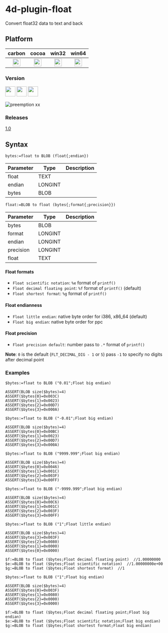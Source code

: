# 4d-plugin-float
Convert float32 data to text and back

## Platform

| carbon | cocoa | win32 | win64 |
|:------:|:-----:|:---------:|:---------:|
|<img src="https://cloud.githubusercontent.com/assets/1725068/22371562/1b091f0a-e4db-11e6-8458-8653954a7cce.png" width="24" height="24" />|<img src="https://cloud.githubusercontent.com/assets/1725068/22371562/1b091f0a-e4db-11e6-8458-8653954a7cce.png" width="24" height="24" />|<img src="https://cloud.githubusercontent.com/assets/1725068/22371562/1b091f0a-e4db-11e6-8458-8653954a7cce.png" width="24" height="24" />|<img src="https://cloud.githubusercontent.com/assets/1725068/22371562/1b091f0a-e4db-11e6-8458-8653954a7cce.png" width="24" height="24" />|

### Version

<img src="https://cloud.githubusercontent.com/assets/1725068/18940649/21945000-8645-11e6-86ed-4a0f800e5a73.png" width="32" height="32" /> <img src="https://cloud.githubusercontent.com/assets/1725068/18940648/2192ddba-8645-11e6-864d-6d5692d55717.png" width="32" height="32" /> <img src="https://user-images.githubusercontent.com/1725068/41266195-ddf767b2-6e30-11e8-9d6b-2adf6a9f57a5.png" width="32" height="32" />

![preemption xx](https://user-images.githubusercontent.com/1725068/41327179-4e839948-6efd-11e8-982b-a670d511e04f.png)

### Releases

[1.0](https://github.com/miyako/4d-plugin-float/releases/tag/1.0)

## Syntax

```
bytes:=float to BLOB (float{;endian})
```

Parameter|Type|Description
------------|------------|----
float|TEXT|
endian|LONGINT|
bytes|BLOB|

```
float:=BLOB to float (bytes{;format{;precision}})
```

Parameter|Type|Description
------------|------------|----
bytes|BLOB|
format|LONGINT|
endian|LONGINT|
precision|LONGINT|
float|TEXT|

#### Float formats

* ``Float scientific notation``: ``%e`` format of ``printf()``  
* ``Float decimal floating point``: ``%f`` format of ``printf()`` (default)  
* ``Float shortest format``: ``%g`` format of ``printf()``  

#### Float endianness

* ``Float little endian``: native byte order for i386, x86_64 (default)
* ``Float big endian``: native byte order for ppc    

#### Float precision

* ``Float precision default``: number pass to ``.*`` format of ``printf()``  

**Note**: ``0`` is the default (``FLT_DECIMAL_DIG - 1`` or ``5``) pass ``-1`` to specify no digits after decimal point

### Examples

```
$bytes:=float to BLOB ("0.01";Float big endian)

ASSERT(BLOB size($bytes)=4)
ASSERT($bytes{0}=0x003C)
ASSERT($bytes{1}=0x0023)
ASSERT($bytes{2}=0x00D7)
ASSERT($bytes{3}=0x000A)

$bytes:=float to BLOB ("-0.01";Float big endian)

ASSERT(BLOB size($bytes)=4)
ASSERT($bytes{0}=0x00BC)
ASSERT($bytes{1}=0x0023)
ASSERT($bytes{2}=0x00D7)
ASSERT($bytes{3}=0x000A)

$bytes:=float to BLOB ("9999.999";Float big endian)

ASSERT(BLOB size($bytes)=4)
ASSERT($bytes{0}=0x0046)
ASSERT($bytes{1}=0x001C)
ASSERT($bytes{2}=0x003F)
ASSERT($bytes{3}=0x00FF)

$bytes:=float to BLOB ("-9999.999";Float big endian)

ASSERT(BLOB size($bytes)=4)
ASSERT($bytes{0}=0x00C6)
ASSERT($bytes{1}=0x001C)
ASSERT($bytes{2}=0x003F)
ASSERT($bytes{3}=0x00FF)
```

```
$bytes:=float to BLOB ("1";Float little endian)

ASSERT(BLOB size($bytes)=4)
ASSERT($bytes{3}=0x003F)
ASSERT($bytes{2}=0x0080)
ASSERT($bytes{1}=0x0000)
ASSERT($bytes{0}=0x0000)

$f:=BLOB to float ($bytes;Float decimal floating point)  //1.00000000
$e:=BLOB to float ($bytes;Float scientific notation)  //1.00000000e+00
$g:=BLOB to float ($bytes;Float shortest format)  //1

$bytes:=float to BLOB ("1";Float big endian)

ASSERT(BLOB size($bytes)=4)
ASSERT($bytes{0}=0x003F)
ASSERT($bytes{1}=0x0080)
ASSERT($bytes{2}=0x0000)
ASSERT($bytes{3}=0x0000)

$f:=BLOB to float ($bytes;Float decimal floating point;Float big endian)
$e:=BLOB to float ($bytes;Float scientific notation;Float big endian)
$g:=BLOB to float ($bytes;Float shortest format;Float big endian)
```

